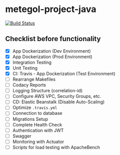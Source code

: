 # metegol-project-java
[![Build Status](https://travis-ci.com/francisco-serrano/metegol-project-java.svg?branch=master)](https://travis-ci.com/francisco-serrano/metegol-project-java)

## Checklist before functionality
- [x] App Dockerization (Dev Environment)
- [x] App Dockerization (Prod Environment)
- [x] Integration Testing
- [x] Unit Testing
- [x] CI: Travis - App Dockerization (Test Environment)
- [ ] Rearrange Makefiles
- [ ] Codacy Reports
- [ ] Logging Structure (correlation-id)
- [ ] Configure AWS VPC, Security Groups, etc.
- [ ] CD: Elastic Beanstalk (Disable Auto-Scaling)
- [ ] Optimize `.travis.yml`
- [ ] Connection to database
- [ ] Migrations Setup
- [ ] Complete Health Check
- [ ] Authentication with JWT
- [ ] Swagger
- [ ] Monitoring with Actuator
- [ ] Scripts for load testing with ApacheBench
